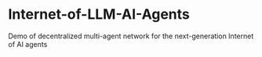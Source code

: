 # Internet-of-LLM-AI-Agents
Demo of decentralized multi-agent network for the next-generation Internet of AI agents 
